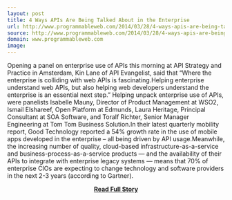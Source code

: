 ```yaml
---
layout: post
title: 4 Ways APIs Are Being Talked About in the Enterprise
url: http://www.programmableweb.com/2014/03/28/4-ways-apis-are-being-talked-about-in-the-enterprise/
source: http://www.programmableweb.com/2014/03/28/4-ways-apis-are-being-talked-about-in-the-enterprise/
domain: www.programmableweb.com
image: 
---
```


<p>Opening a panel on enterprise use of APIs this morning at API Strategy and Practice in Amsterdam, Kin Lane of API Evangelist, said that “Where the enterprise is colliding with web APIs is fascinating.Helping enterprise understand web APIs, but also helping web developers understand the enterprise is an essential next step.” Helping unpack enterprise use of APIs, were panelists Isabelle Mauny, Director of Product Management at WSO2, Ismail Elshareef, Open Platform at Edmunds, Laura Heritage, Principal Consultant at SOA Software, and Toralf Richter, Senior Manager Engineering at Tom Tom Business Solution.In their latest quarterly mobility report, Good Technology reported a 54% growth rate in the use of mobile apps developed in the enterprise – all being driven by API usage.Meanwhile, the increasing number of quality, cloud-based infrastructure-as-a-service and business-process-as-a-service products — and the availability of their APIs to integrate with enterprise legacy systems — means that 70% of enterprise CIOs are expecting to change technology and software providers in the next 2-3 years (according to Gartner).</p>
<center><p><a href="http://www.programmableweb.com/2014/03/28/4-ways-apis-are-being-talked-about-in-the-enterprise/" style='padding:25px; font-sze:18px; font-weight: bold;'>Read Full Story</a></p></center>

